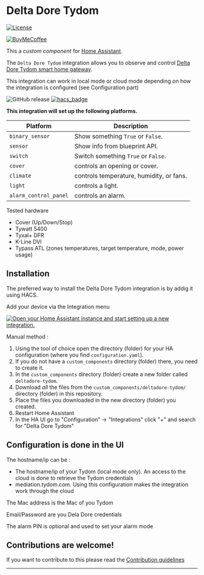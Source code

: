 # Delta Dore Tydom

[![License][license-shield]](LICENSE)

[![BuyMeCoffee][buymecoffeebadge]][buymecoffee]

This a *custom component* for [Home Assistant](https://www.home-assistant.io/).

The `Delta Dore Tydom` integration allows you to observe and control [Delta Dore Tydom smart home gateway](https://www.deltadore.fr/).

This integration can work in local mode or cloud mode depending on how the integration is configured (see Configuration part)

![GitHub release](https://img.shields.io/github/release/CyrilP/hass-deltadore-tydom-component)
[![hacs_badge](https://img.shields.io/badge/HACS-Default-orange.svg)](https://github.com/hacs/integration)

**This integration will set up the following platforms.**

Platform | Description
-- | --
`binary_sensor` | Show something `True` or `False`.
`sensor` | Show info from blueprint API.
`switch` | Switch something `True` or `False`.
`cover` | controls an opening or cover.
`climate` | controls temperature, humidity, or fans.
`light` | controls a light.
`alarm_control_panel` | controls an alarm.

Tested hardware
- Cover (Up/Down/Stop)
- Tywatt 5400
- Tyxal+ DFR
- K-Line DVI
- Typass ATL (zones temperatures, target temperature, mode, power usage)

## Installation

The preferred way to install the Delta Dore Tydom integration is by addig it using HACS.

Add your device via the Integration menu

[![Open your Home Assistant instance and start setting up a new integration.](https://my.home-assistant.io/badges/config_flow_start.svg)](https://my.home-assistant.io/redirect/config_flow_start/?domain=deltadore-tydom)

Manual method :

1. Using the tool of choice open the directory (folder) for your HA configuration (where you find `configuration.yaml`).
1. If you do not have a `custom_components` directory (folder) there, you need to create it.
1. In the `custom_components` directory (folder) create a new folder called `deltadore-tydom`.
1. Download _all_ the files from the `custom_components/deltadore-tydom/` directory (folder) in this repository.
1. Place the files you downloaded in the new directory (folder) you created.
1. Restart Home Assistant
1. In the HA UI go to "Configuration" -> "Integrations" click "+" and search for "Delta Dore Tydom"

## Configuration is done in the UI

<!---->
The hostname/ip can be :
* The hostname/ip of your Tydom (local mode only). An access to the cloud is done to retrieve the Tydom credentials
* mediation.tydom.com. Using this configuration makes the integration work through the cloud

The Mac address is the Mac of you Tydom

Email/Password are you Dela Dore credentials

The alarm PIN is optional and used to set your alarm mode

## Contributions are welcome!

If you want to contribute to this please read the [Contribution guidelines](CONTRIBUTING.md)

***

[integration_blueprint]: https://github.com/CyrilP/hass-deltadore-tydom-component
[buymecoffee]: https://www.buymeacoffee.com/cyrilp
[buymecoffeebadge]: https://img.shields.io/badge/buy%20me%20a%20coffee-donate-yellow.svg?style=for-the-badge
[exampleimg]: example.png
[forum]: https://community.home-assistant.io/
[license-shield]: https://img.shields.io/github/license/CyrilP/hass-deltadore-tydom-component.svg?style=for-the-badge
